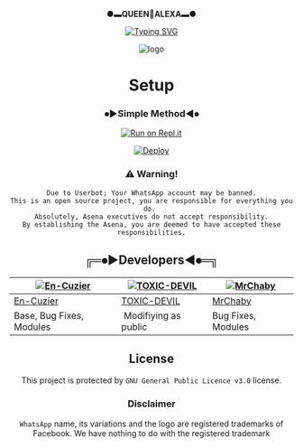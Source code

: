 <div align="center">

 **●▬QUEEN🧙ALEXA▬●**




<p align="center">
    <a href="https://github.com/TOXIC-DEVIL">
        <img
            src="https://readme-typing-svg.herokuapp.com?size=33&width=1000&lines=Welcome+To+QueenAlexa...+Thank+You+For+Visiting...."
            alt="Typing SVG"
        />
    </a>
</p>


<div align="center">

![logo](https://telegra.ph/file/b20bc54c41f6f8d85eeee.jpg)


    
  # **Setup**
<div align="center">

  ### ⦁►Simple Method◄⦁
  
              
 [![Run on Repl.it](https://repl.it/badge/github/quiec/whatsAlfa)](https://replit.com/@SlChaBy/WhatsAlexa-BaileysApi)


[![Deploy](https://www.herokucdn.com/deploy/button.svg)](https://heroku.com/deploy?template=https://github.com/En-Cuzier/QUEEN2)
     </div>



### ⚠️ Warning! 
```
Due to Userbot; Your WhatsApp account may be banned.
This is an open source project, you are responsible for everything you do. 
Absolutely, Asena executives do not accept responsibility.
By establishing the Asena, you are deemed to have accepted these responsibilities.
```

<div align="center">

## ╔═⦁►Developers◄⦁═╗
  <div align="center">
    
  [![En-Cuzier](https://github.com/En-Cuzier.png?size=100)](https://github.com/En-Cuzier) |  [![TOXIC-DEVIL](https://github.com/TOXIC-DEVIL.png?size=100)](https://github.TOXIC-DEVIL) | [![MrChaby](https://github.com/MrChaby.png?size=100)](https://github.com/MrChaby) 
----|----|----
[En-Cuzier](https://github.com/En-Cuzier)  | [TOXIC-DEVIL](https://github.TOXIC-DEVIL) | [MrChaby](https://github.MrChaby)
Base, Bug Fixes, Modules | Modifiying  as   public | Bug Fixes, Modules
  </div>
    




## License
This project is protected by `GNU General Public Licence v3.0` license.

### Disclaimer
`WhatsApp` name, its variations and the logo are registered trademarks of Facebook. We have nothing to do with the registered trademark

